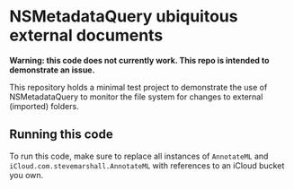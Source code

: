 # NSMetadataQuery ubiquitous external documents

**Warning: this code does not currently work. This repo is intended to
demonstrate an issue.**

This repository holds a minimal test project to demonstrate the use of
NSMetadataQuery to monitor the file system for changes to external
(imported) folders.

## Running this code

To run this code, make sure to replace all instances of `AnnotateML`
and `iCloud.com.stevemarshall.AnnotateML` with references to an iCloud
bucket you own.
